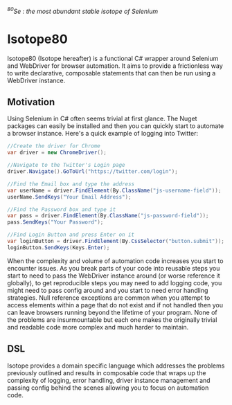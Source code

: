 *<sup>80</sup>Se : the most abundant stable isotope of Selenium*

# Isotope80
Isotope80 (Isotope hereafter) is a functional C# wrapper around Selenium and WebDriver for browser automation. It aims to provide a frictionless way to write declarative, composable statements that can then be run using a WebDriver instance. 

## Motivation
Using Selenium in C# often seems trivial at first glance. The Nuget packages can easily be installed and then you can quickly start to automate a browser instance. Here's a quick example of logging into Twitter:

```cs
//Create the driver for Chrome
var driver = new ChromeDriver();

//Navigate to the Twitter's Login page
driver.Navigate().GoToUrl("https://twitter.com/login");

//Find the Email box and type the address
var userName = driver.FindElement(By.ClassName("js-username-field"));
userName.SendKeys("Your Email Address");

//Find the Password box and type it
var pass = driver.FindElement(By.ClassName("js-password-field"));
pass.SendKeys("Your Password");

//Find Login Button and press Enter on it
var loginButton = driver.FindElement(By.CssSelector("button.submit"));
loginButton.SendKeys(Keys.Enter);
```

When the complexity and volume of automation code increases you start to encounter issues. As you break parts of your code into reusable steps you start to need to pass the WebDriver instance around (or worse reference it globally), to get reproducible steps you may need to add logging code, you might need to pass config around and you start to need error handling strategies. Null reference exceptions are common when you attempt to access elements within a page that do not exist and if not handled then you can leave browsers running beyond the lifetime of your program. None of the problems are insurmountable but each one makes the originally trivial and readable code more complex and much harder to maintain.

## DSL
Isotope provides a domain specific language which addresses the problems previously outlined and results in composable code that wraps up the complexity of logging, error handling, driver instance management and passing config behind the scenes allowing you to focus on automation code.
